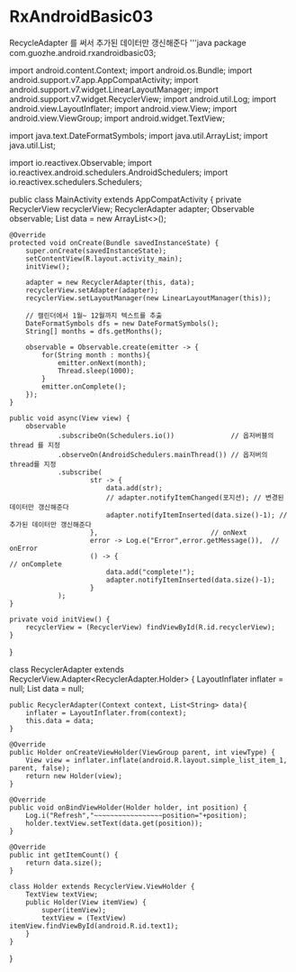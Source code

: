 # RxAndroidBasic03
RecycleAdapter 를 써서 추가된 데이터만 갱신해준다
'''java
package com.guozhe.android.rxandroidbasic03;

import android.content.Context;
import android.os.Bundle;
import android.support.v7.app.AppCompatActivity;
import android.support.v7.widget.LinearLayoutManager;
import android.support.v7.widget.RecyclerView;
import android.util.Log;
import android.view.LayoutInflater;
import android.view.View;
import android.view.ViewGroup;
import android.widget.TextView;

import java.text.DateFormatSymbols;
import java.util.ArrayList;
import java.util.List;

import io.reactivex.Observable;
import io.reactivex.android.schedulers.AndroidSchedulers;
import io.reactivex.schedulers.Schedulers;


public class MainActivity extends AppCompatActivity {
    private RecyclerView recyclerView;
    RecyclerAdapter adapter;
    Observable<String> observable;
    List<String> data = new ArrayList<>();


    @Override
    protected void onCreate(Bundle savedInstanceState) {
        super.onCreate(savedInstanceState);
        setContentView(R.layout.activity_main);
        initView();

        adapter = new RecyclerAdapter(this, data);
        recyclerView.setAdapter(adapter);
        recyclerView.setLayoutManager(new LinearLayoutManager(this));

        // 캘린더에서 1월~ 12월까지 텍스트를 추출
        DateFormatSymbols dfs = new DateFormatSymbols();
        String[] months = dfs.getMonths();

        observable = Observable.create(emitter -> {
            for(String month : months){
                emitter.onNext(month);
                Thread.sleep(1000);
            }
            emitter.onComplete();
        });
    }

    public void async(View view) {
        observable
                .subscribeOn(Schedulers.io())              // 옵저버블의 thread 를 지정
                .observeOn(AndroidSchedulers.mainThread()) // 옵저버의 thread를 지정
                .subscribe(
                        str -> {
                            data.add(str);
                            // adapter.notifyItemChanged(포지션); // 변경된 데이터만 갱신해준다
                            adapter.notifyItemInserted(data.size()-1); // 추가된 데이터만 갱신해준다
                        },                            // onNext
                        error -> Log.e("Error",error.getMessage()),  // onError
                        () -> {                                          // onComplete
                            data.add("complete!");
                            adapter.notifyItemInserted(data.size()-1);
                        }
                );
    }

    private void initView() {
        recyclerView = (RecyclerView) findViewById(R.id.recyclerView);
    }
}

class RecyclerAdapter extends RecyclerView.Adapter<RecyclerAdapter.Holder> {
    LayoutInflater inflater = null;
    List<String> data = null;

    public RecyclerAdapter(Context context, List<String> data){
        inflater = LayoutInflater.from(context);
        this.data = data;
    }

    @Override
    public Holder onCreateViewHolder(ViewGroup parent, int viewType) {
        View view = inflater.inflate(android.R.layout.simple_list_item_1, parent, false);
        return new Holder(view);
    }

    @Override
    public void onBindViewHolder(Holder holder, int position) {
        Log.i("Refresh","~~~~~~~~~~~~~~~~~position="+position);
        holder.textView.setText(data.get(position));
    }

    @Override
    public int getItemCount() {
        return data.size();
    }

    class Holder extends RecyclerView.ViewHolder {
        TextView textView;
        public Holder(View itemView) {
            super(itemView);
            textView = (TextView) itemView.findViewById(android.R.id.text1);
        }
    }
}
